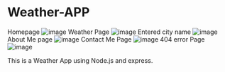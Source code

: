 # Weather-APP
Homepage 
![image](https://github.com/bhaavvya/Weather-APP-/assets/110487270/e6648f9b-cc64-4df2-9a84-6787c1da5f31)
Weather Page
![image](https://github.com/bhaavvya/Weather-APP-/assets/110487270/f895607c-ef93-470e-8f25-00db9844d839)
Entered city name
![image](https://github.com/bhaavvya/Weather-APP-/assets/110487270/3de092a6-8a7c-4c58-898c-4a603e42397b)
About Me page
![image](https://github.com/bhaavvya/Weather-APP-/assets/110487270/10016eb4-fc31-4ffd-9a8c-9c365a85fed7)
Contact Me Page
![image](https://github.com/bhaavvya/Weather-APP-/assets/110487270/74a60dfd-d65c-49e4-97fd-07e559010285)
404 error Page
![image](https://github.com/bhaavvya/Weather-APP-/assets/110487270/91432b25-b2bc-481e-b9ca-838b176e82bd)

This is a Weather App using Node.js and express.

